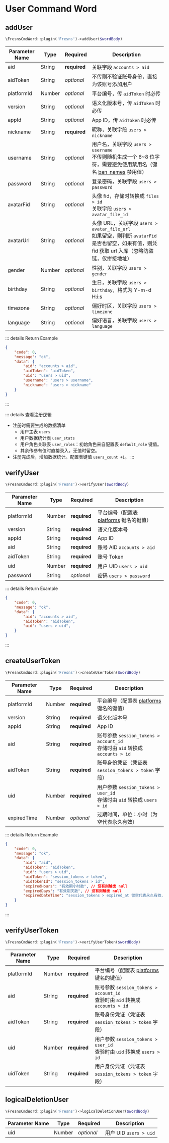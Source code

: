 # User Command Word

## addUser

```php
\FresnsCmdWord::plugin('Fresns')->addUser($wordBody)
```
| Parameter Name | Type | Required | Description |
| --- | --- | --- | --- |
| aid | String | **required** | 关联字段 `accounts > aid` |
| aidToken | String | *optional* | 不传则不验证账号身份，直接为该账号添加用户 |
| platformId | Number | *optional* | 平台编号，传 `aidToken` 时必传 |
| version | String | *optional* | 语义化版本号，传 `aidToken` 时必传 |
| appId | String | *optional* | App ID，传 `aidToken` 时必传 |
| nickname | String | **required** | 昵称，关联字段 `users > nickname` |
| username | String | *optional* | 用户名，关联字段 `users > username`<br>不传则随机生成一个 6~8 位字符，需要避免使用禁用名（键名 [ban_names](../../database/dictionary/ban-names.md) 禁用值） |
| password | String | *optional* | 登录密码，关联字段 `users > password` |
| avatarFid | String | *optional* | 头像 fid，存储时转换成 `files > id`<br>关联字段 `users > avatar_file_id` |
| avatarUrl | String | *optional* | 头像 URL，关联字段 `users > avatar_file_url`<br>如果留空，则判断 `avatarFid` 是否也留空，如果有值，则凭 fid 获取 url 入库（忽略防盗链，仅拼接地址） |
| gender | Number | *optional* | 性别，关联字段 `users > gender` |
| birthday | String | *optional* | 生日，关联字段 `users > birthday`，格式为 Y-m-d H:i:s |
| timezone | String | *optional* | 偏好时区，关联字段 `users > timezone` |
| language | String | *optional* | 偏好语言，关联字段 `users > language` |

::: details Return Example
```json
{
    "code": 0,
    "message": "ok",
    "data": {
        "aid": "accounts > aid",
        "aidToken": "aidToken",
        "uid": "users > uid",
        "username": "users > username",
        "nickname": "users > nickname"
    }
}
```
:::

::: details 查看注册逻辑
- 注册时需要生成的数据清单
    - 用户主表 `users`
    - 用户数据统计表 `user_stats`
    - 用户角色关联表 `user_roles`：初始角色来自配置表 `default_role` 键值。
    - 其余传参有值时直接录入，无值时留空。
- 注册完成后，增加数据统计。配置表键值 `users_count +1`。
:::

## verifyUser

```php
\FresnsCmdWord::plugin('Fresns')->verifyUser($wordBody)
```
| Parameter Name | Type | Required | Description |
| --- | --- | --- | --- |
| platformId | Number | **required** | 平台编号（配置表 [platforms](../../database/dictionary/platforms.md) 键名的键值） |
| version | String | **required** | 语义化版本号 |
| appId | String | **required** | App ID |
| aid | String | **required** | 账号 AID `accounts > aid` |
| aidToken | String | **required** | 账号 Token |
| uid | Number | **required** | 用户 UID `users > uid` |
| password | String | *optional* | 密码 `users > password` |

::: details Return Example
```json
{
    "code": 0,
    "message": "ok",
    "data": {
        "aid": "accounts > aid",
        "aidToken": "aidToken",
        "uid": "users > uid",
    }
}
```
:::

## createUserToken

```php
\FresnsCmdWord::plugin('Fresns')->createUserToken($wordBody)
```
| Parameter Name | Type | Required | Description |
| --- | --- | --- | --- |
| platformId | Number | **required** | 平台编号（配置表 [platforms](../../database/dictionary/platforms.md) 键名的键值） |
| version | String | **required** | 语义化版本号 |
| appId | String | **required** | App ID |
| aid | String | **required** | 账号参数 `session_tokens > account_id`<br>存储时由 `aid` 转换成 `accounts > id` |
| aidToken | String | **required** | 账号身份凭证（凭证表 `session_tokens > token` 字段） |
| uid | Number | **required** | 用户参数 `session_tokens > user_id`<br>存储时由 `uid` 转换成 `users > id` |
| expiredTime | Number | *optional* | 过期时间，单位：小时（为空代表永久有效） |

::: details Return Example
```json
{
    "code": 0,
    "message": "ok",
    "data": {
        "aid": "aid",
        "aidToken": "aidToken",
        "uid": "users > uid",
        "uidToken": "session_tokens > token",
        "uidTokenId": "session_tokens > id",
        "expiredHours": "有效期小时数", // 没有则输出 null
        "expiredDays": "有效期天数", // 没有则输出 null
        "expiredDateTime": "session_tokens > expired_at 留空代表永久有效，格式为 Y-m-d H:i:s", // 没有则输出 null
    }
}
```
:::

## verifyUserToken

```php
\FresnsCmdWord::plugin('Fresns')->verifyUserToken($wordBody)
```
| Parameter Name | Type | Required | Description |
| --- | --- | --- | --- |
| platformId | Number | **required** | 平台编号（配置表 [platforms](../../database/dictionary/platforms.md) 键名的键值） |
| aid | String | **required** | 账号参数 `session_tokens > account_id`<br>查验时由 `aid` 转换成 `accounts > id` |
| aidToken | String | **required** | 账号身份凭证（凭证表 `session_tokens > token` 字段） |
| uid | Number | **required** | 用户参数 `session_tokens > user_id`<br>查验时由 `uid` 转换成 `users > id` |
| uidToken | String | **required** | 用户身份凭证（凭证表 `session_tokens > token` 字段） |

## logicalDeletionUser

```php
\FresnsCmdWord::plugin('Fresns')->logicalDeletionUser($wordBody)
```
| Parameter Name | Type | Required | Description |
| --- | --- | --- | --- |
| uid | Number | *optional* | 用户 UID `users > uid` |
